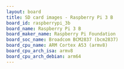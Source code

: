 ```yaml
---
layout: board
title: SD card images - Raspberry Pi 3 B
board_id: raspberrypi_3b
board_name: Raspberry Pi 3 B
board_maker_name: Raspberry Pi Foundation
board_soc_name: Broadcom BCM2837 (bcm2837)
board_cpu_name: ARM Cortex A53 (armv8)
board_cpu_arch_isa: armv8
board_cpu_arch_debian: arm64
---
```

